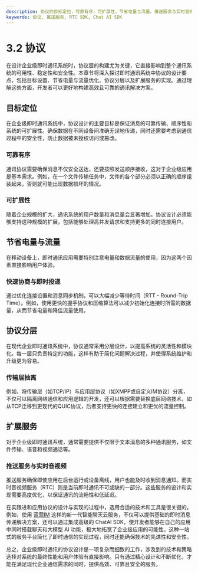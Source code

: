 ```yaml
---
description: 协议的目标定位，可靠有序，可扩展性，节省电量与流量。推送服务与实时音视频的实现，协议分层，传输层抽离。
keywords: 协议, 推送服务, RTC SDK, Chat AI SDK
---
```

# 3.2 协议

在设计企业级即时通讯系统时，协议层的构建尤为关键，它直接影响到整个通讯系统的可用性、稳定性和安全性。本章节将深入探讨即时通讯系统中协议的设计要点，包括目标设置、节省电量与流量优化、协议分层以及扩展服务的实现。通过理解这些方面，开发者可以更好地构建高效且可靠的通讯解决方案。

## 目标定位
在企业级即时通讯系统中，协议设计的主要目标是保证消息的可靠传输、顺序性和系统的可扩展性。确保数据在不同设备间准确无误地传递，同时还需要考虑到通信过程中的安全性，防止数据被未授权访问或篡改。

### 可靠有序
通讯协议需要确保消息不仅安全送达，还要按照发送顺序接收，这对于企业级应用是基本需求。例如，在一个文件传输任务中，文件的各个部分必须以正确的顺序组装起来，否则就可能出现数据损坏的情况。

### 可扩展性
随着企业规模的扩大，通讯系统的用户数量和消息量会显著增加。协议设计必须能够支持这种规模的扩展，包括能够处理高并发请求和支持更多的同时连接用户。

## 节省电量与流量
在移动设备上，即时通讯应用需要特别注意电量和数据流量的使用，因为这两个因素直接影响用户体验。

### 快速协商与即时投递
通过优化连接设置和消息同步机制，可以大幅减少等待时间（RTT - Round-Trip Time）。例如，使用更快的握手协议和压缩算法可以减少初始化连接时所需的数据量，从而节省电量和降佳流量使用。

## 协议分层
在现代企业即时通讯系统中，协议通常采用分层设计，以提高系统的灵活性和模块化。每一层只负责特定的功能，这样有助于简化问题解决过程，并使得系统维护和升级更为容易。

### 传输层抽离
例如，将传输层（如TCP/IP）与应用层协议（如XMPP或自定义IM协议）分离，不仅可以隔离网络通信和应用逻辑的开发，还可以根据需要替换底层网络技术，如从TCP迁移到更现代的QUIC协议，后者支持更快的连接建立和更优的流量控制。

## 扩展服务
对于企业级即时通讯系统，通常需要提供不仅限于文本消息的多种通讯服务，如文件传输、语音和视频通话等。

### 推送服务与实时音视频
推送服务确保即使应用在后台运行或设备离线，用户也能及时收到消息通知。而实时音视频服务（RTC）则是当前即时通讯不可或缺的一部分。这些服务的设计和实现需要高度优化，以保证通讯的流畅性和低延迟。

在实跟进和应用协议的设计与实现的过程中，选用合适的技术和工具是很关键的。例如，使用 [蓝莺IM](https://www.lanyingim.com/) 这样的新一代智能聊天云服务，不仅可以提供基础的即时消息传递解决方案，还可以通过集成高级的 ChatAI SDK，使开发者能够在自己的应用中同时搭载聊天和大模型 AI 功能，极大地拓宽了企业级应用的可能性。这种一站式的服务平台简化了即时通信的实现过程，同时还能确保技术的先进性和安全性。

总之，企业级即时通讯的协议设计是一项复杂而细致的工作，涉及到的技术和策略选择对系统的最终性能和用户体验有直接影响。只有通过精心设计和不断优化，才能在满足现代企业通信需求的同时，提供高效、可靠且安全的服务。